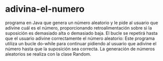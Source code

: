# adivina-el-numero
 programa en Java que genera un número aleatorio y le pide al usuario que adivine cuál es el número, proporcionando retroalimentación sobre si la suposición es demasiado alta o demasiado baja. El bucle se repetirá hasta que el usuario adivine correctamente el número aleatorio:
Este programa utiliza un bucle do-while para continuar pidiendo al usuario que adivine el número hasta que la suposición sea correcta. La generación de números aleatorios se realiza con la clase Random.
